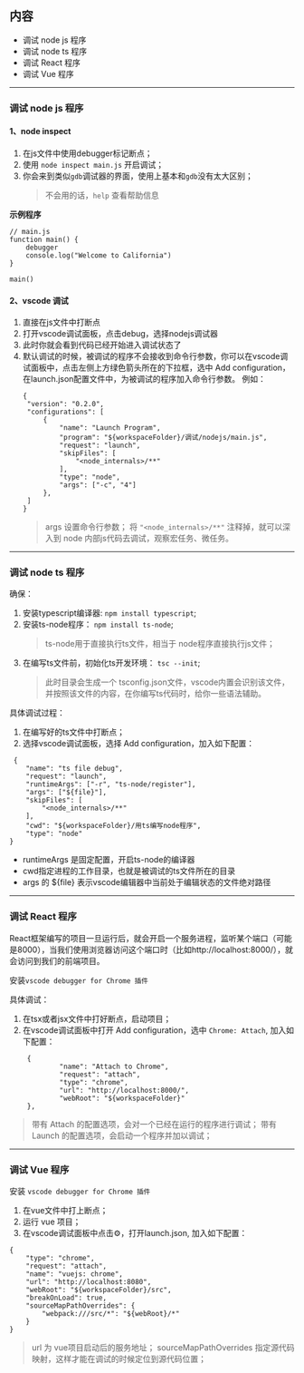 ## 内容
* 调试 node js 程序
* 调试 node ts 程序
* 调试 React 程序
* 调试 Vue 程序

---

### 调试 node js 程序
#### 1、node inspect
1. 在js文件中使用debugger标记断点；
2. 使用 `node inspect main.js` 开启调试；
3. 你会来到类似`gdb`调试器的界面，使用上基本和`gdb`没有太大区别；
   > 不会用的话，`help`  查看帮助信息

**示例程序**
```js{.line-numbers}
// main.js
function main() {
    debugger
    console.log("Welcome to California")
}

main()
```

#### 2、vscode 调试 
1. 直接在js文件中打断点
2. 打开vscode调试面板，点击debug，选择nodejs调试器
3. 此时你就会看到代码已经开始进入调试状态了
4. 默认调试的时候，被调试的程序不会接收到命令行参数，你可以在vscode调试面板中，点击左侧上方绿色箭头所在的下拉框，选中 Add configuration，在launch.json配置文件中，为被调试的程序加入命令行参数。
   例如：
   ```json{.line-numbers}
   {
    "version": "0.2.0",
    "configurations": [
        {
            "name": "Launch Program",
            "program": "${workspaceFolder}/调试/nodejs/main.js",
            "request": "launch",
            "skipFiles": [
                "<node_internals>/**"
            ],
            "type": "node",
            "args": ["-c", "4"]
        },
    ]
   }
    ```
    > args 设置命令行参数；
    > 将 ` "<node_internals>/**" ` 注释掉，就可以深入到 node 内部js代码去调试，观察宏任务、微任务。

---

### 调试 node ts 程序
确保：
1. 安装typescript编译器: `npm install typescript`;
2. 安装ts-node程序： `npm install ts-node`;
    > ts-node用于直接执行ts文件，相当于 node程序直接执行js文件；
3. 在编写ts文件前，初始化ts开发环境： `tsc --init`;
    > 此时目录会生成一个 tsconfig.json文件，vscode内置会识别该文件，并按照该文件的内容，在你编写ts代码时，给你一些语法辅助。

具体调试过程：
1. 在编写好的ts文件中打断点；
2. 选择vscode调试面板，选择 Add configuration，加入如下配置：
```json{.line-numbers}
 {
    "name": "ts file debug",
    "request": "launch",
    "runtimeArgs": ["-r", "ts-node/register"],
    "args": ["${file}"],
    "skipFiles": [
        "<node_internals>/**"
    ],  
    "cwd": "${workspaceFolder}/用ts编写node程序",
    "type": "node"
}
```
* runtimeArgs 是固定配置，开启ts-node的编译器
* cwd指定进程的工作目录，也就是被调试的ts文件所在的目录
* args 的 ${file} 表示vscode编辑器中当前处于编辑状态的文件绝对路径

---

### 调试 React 程序
React框架编写的项目一旦运行后，就会开启一个服务进程，监听某个端口（可能是8000），当我们使用浏览器访问这个端口时（比如http://localhost:8000/），就会访问到我们的前端项目。

安装`vscode debugger for Chrome 插件`

具体调试：
1. 在tsx或者jsx文件中打好断点，启动项目；
2. 在vscode调试面板中打开 Add configuration，选中 `Chrome: Attach`, 加入如下配置：
   ```json{.line-numbers}
    {
            "name": "Attach to Chrome",
            "request": "attach",
            "type": "chrome",
            "url": "http://localhost:8000/",
            "webRoot": "${workspaceFolder}"
    },
    ```
> 带有 Attach 的配置选项，会对一个已经在运行的程序进行调试；
> 带有 Launch 的配置选项，会启动一个程序并加以调试；

---

### 调试 Vue 程序
安装 `vscode debugger for Chrome 插件`

1. 在vue文件中打上断点；
2. 运行 vue 项目；
3. 在vscode调试面板中点击⚙️，打开launch.json, 加入如下配置：
```json{.line-numbers}
{
    "type": "chrome",
    "request": "attach",
    "name": "vuejs: chrome",
    "url": "http://localhost:8080",
    "webRoot": "${workspaceFolder}/src",
    "breakOnLoad": true,
    "sourceMapPathOverrides": {
        "webpack:///src/*": "${webRoot}/*"
    }
}
```
> url 为 vue项目启动后的服务地址；
> sourceMapPathOverrides 指定源代码映射，这样才能在调试的时候定位到源代码位置；